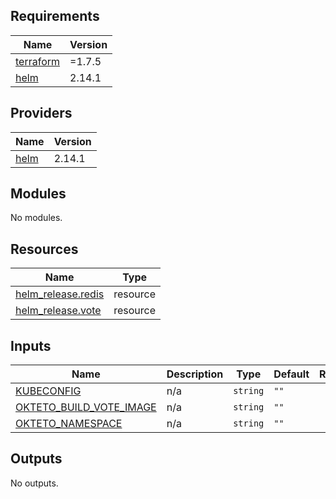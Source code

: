 <!-- BEGIN_TF_DOCS -->
## Requirements

| Name | Version |
|------|---------|
| <a name="requirement_terraform"></a> [terraform](#requirement\_terraform) | =1.7.5 |
| <a name="requirement_helm"></a> [helm](#requirement\_helm) | 2.14.1 |

## Providers

| Name | Version |
|------|---------|
| <a name="provider_helm"></a> [helm](#provider\_helm) | 2.14.1 |

## Modules

No modules.

## Resources

| Name | Type |
|------|------|
| [helm_release.redis](https://registry.terraform.io/providers/hashicorp/helm/2.14.1/docs/resources/release) | resource |
| [helm_release.vote](https://registry.terraform.io/providers/hashicorp/helm/2.14.1/docs/resources/release) | resource |

## Inputs

| Name | Description | Type | Default | Required |
|------|-------------|------|---------|:--------:|
| <a name="input_KUBECONFIG"></a> [KUBECONFIG](#input\_KUBECONFIG) | n/a | `string` | `""` | no |
| <a name="input_OKTETO_BUILD_VOTE_IMAGE"></a> [OKTETO\_BUILD\_VOTE\_IMAGE](#input\_OKTETO\_BUILD\_VOTE\_IMAGE) | n/a | `string` | `""` | no |
| <a name="input_OKTETO_NAMESPACE"></a> [OKTETO\_NAMESPACE](#input\_OKTETO\_NAMESPACE) | n/a | `string` | `""` | no |

## Outputs

No outputs.
<!-- END_TF_DOCS -->